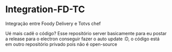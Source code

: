 # Integration-FD-TC
Integração entre Foody Delivery e Totvs chef

Ué mais cadê o código?
Esse repositório server basicamente para eu postar a release para o electron conseguir fazer o auto update :D, o código está em outro repositório privado pois não é open-source 
